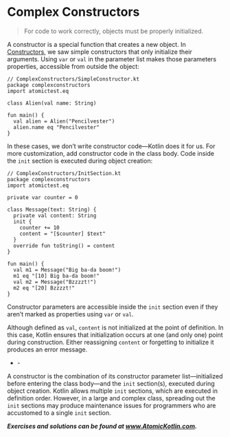 # Complex Constructors

> For code to work correctly, objects must be properly initialized.

A constructor is a special function that creates a new object. In [Constructors](javascript:void(0)), we saw simple constructors that only initialize their arguments. Using `var` or `val` in the parameter list makes those parameters properties, accessible from outside the object:

```
// ComplexConstructors/SimpleConstructor.kt
package complexconstructors
import atomictest.eq

class Alien(val name: String)

fun main() {
  val alien = Alien("Pencilvester")
  alien.name eq "Pencilvester"
}
```

In these cases, we don’t write constructor code—Kotlin does it for us. For more customization, add constructor code in the class body. Code inside the `init` section is executed during object creation:

```
// ComplexConstructors/InitSection.kt
package complexconstructors
import atomictest.eq

private var counter = 0

class Message(text: String) {
  private val content: String
  init {
    counter += 10
    content = "[$counter] $text"
  }
  override fun toString() = content
}

fun main() {
  val m1 = Message("Big ba-da boom!")
  m1 eq "[10] Big ba-da boom!"
  val m2 = Message("Bzzzzt!")
  m2 eq "[20] Bzzzzt!"
}
```

Constructor parameters are accessible inside the `init` section even if they aren’t marked as properties using `var` or `val`.

Although defined as `val`, `content` is not initialized at the point of definition. In this case, Kotlin ensures that initialization occurs at one (and only one) point during construction. Either reassigning `content` or forgetting to initialize it produces an error message.

- \-

A constructor is the combination of its constructor parameter list—initialized before entering the class body—and the `init` section(s), executed during object creation. Kotlin allows multiple `init` sections, which are executed in definition order. However, in a large and complex class, spreading out the `init` sections may produce maintenance issues for programmers who are accustomed to a single `init` section.

***Exercises and solutions can be found at www.AtomicKotlin.com.***